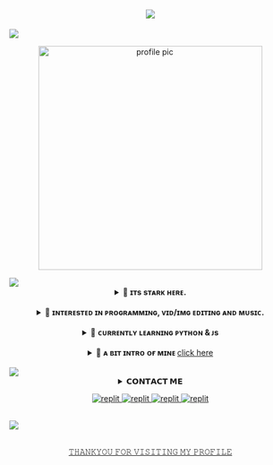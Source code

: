 
<h1 align="center"
<!--
## ![Typing SVG](https://readme-typing-svg.herokuapp.com/?lines=My+self+Stark)
</p>
<img src="https://readme-typing-svg.herokuapp.com?color=FF0085&width=620&lines=🍁+🚩+𝗣𝗢𝗪𝗘𝗥𝗘𝗗+𝗕𝗬+STARK+🚩+🍁"></b></h2>

<img src="https://user-images.githubusercontent.com/73097560/115834477-dbab4500-a447-11eb-908a-139a6edaec5c.gif">

<p align="center"><img class="image" align="center" src="https://raw.githubusercontent.com/Mr-Stark-Off/Hehe/refs/heads/main/btw_stark.gif?token=GHSAT0AAAAAAC4IKP5UM377YOGQRCYPCVIAZ424YQA" alt="profile pic" width="400"></p>

<img src="https://user-images.githubusercontent.com/73097560/115834477-dbab4500-a447-11eb-908a-139a6edaec5c.gif">

<br>

<details>
<summary align="center">👋 <b>ɪᴛs sᴛᴀʀᴋ ʜᴇʀᴇ.</b></summary>
</details>

<br>

<details>
<summary align="center"> 👀 <b>ɪɴᴛᴇʀᴇsᴛᴇᴅ ɪɴ ᴘʀᴏɢʀᴀᴍᴍɪɴɢ, ᴠɪᴅ/ɪᴍɢ ᴇᴅɪᴛɪɴɢ ᴀɴᴅ ᴍᴜsɪᴄ.</b></summary>
</details> 

<br>

<details>
<summary align="center"> 🌱 <b>ᴄᴜʀʀᴇɴᴛʟʏ ʟᴇᴀʀɴɪɴɢ ᴘʏᴛʜᴏɴ & ᴊs</b></summary>
</details>

<br>

<details>
<summary align="center"> 👀 <b>ᴀ ʙɪᴛ ɪɴᴛʀᴏ ᴏғ ᴍɪɴᴇ </b><a href="https://btw-stark.blohspot.com"> click here </a></summary>
</details>
<br> 

<img src="https://user-images.githubusercontent.com/73097560/115834477-dbab4500-a447-11eb-908a-139a6edaec5c.gif">

<details>
<summary align="center"><b>𝗖𝗢𝗡𝗧𝗔𝗖𝗧 𝗠𝗘</b></b></summary>
</details>
<p align="center">
<a href="https://www.telegram.dog/btw_StaRk"><img alt="replit" src="https://img.shields.io/badge/-Telegram-blue?style=for-the-badge&logo=telegram&logoColor=white"/>
<a href="https://www.telegram.dog/btw_StaRkk"><img alt="replit" src="https://img.shields.io/badge/-Telegram-blue?style=for-the-badge&logo=telegram&logoColor=white"/>
<a href="https://www.telegram.dog/mR_StaRk_oF"><img alt="replit" src="https://img.shields.io/badge/-Telegram-blue?style=for-the-badge&logo=telegram&logoColor=white"/>
<a href="https://wa.me/+6281233741890"><img alt="replit" src="https://img.shields.io/badge/WhatsApp-25D366?style=for-the-badge&logo=whatsapp&logoColor=white"/>
</p>
  <br>
<img src="https://user-images.githubusercontent.com/73097560/115834477-dbab4500-a447-11eb-908a-139a6edaec5c.gif">
  <br>
  <br>
<p align="center">
𝚃𝙷𝙰𝙽𝙺𝚈𝙾𝚄 𝙵𝙾𝚁 𝚅𝙸𝚂𝙸𝚃𝙸𝙽𝙶 𝙼𝚈 𝙿𝚁𝙾𝙵𝙸𝙻𝙴
</p>

<!---
[Mr-Stark-Off/btw-stark] is a ✨ special ✨ repository because its `README.md` (this file) appears on your GitHub profile.
You can click the Preview link to take a look at your changes.
--->

